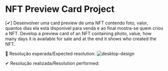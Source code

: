 # NFT Preview Card Project 


[✔] Desenvolver uma card preview de uma NFT contendo foto, valor, quantos dias ela está disponivel para venda e ao final mostra-se quem criou a NFT. 
Develop a preview card of an NFT containing photo, value, how many days it is available for sale and at the end it shows who created the NFT.

📌 Resolução esperada/Expected resolution: 
![desktop-design](https://user-images.githubusercontent.com/87347314/146087680-ca030621-1588-4534-bcdc-f75b5dd26dd2.jpg)



✔ Resolução realizada/Resolution performed: 

